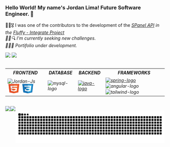 ### Hello World! My name's Jordan Lima! Future Software Engineer. 👋

👨‍💻🎖️ I was one of the contributors to the development of the <a href="https://github.com/fluffyfatec/spanel" target="_blank"><i>SPanel API<i></a> in the <a href="https://github.com/fluffyfatec/" target="_blank"><i>Fluffy - Integrate Project<i></a>
 <a href="https://github.com/jordan-lima"></a><br>
👨‍💻🔍 I'm currently seeking new challenges.</h6>
 <br>
👨‍💻🚧 Portifolio under development.
 <br>
 <div>
  
  <img height="180em" src="https://github-readme-stats.vercel.app/api?username=jordan-lima&show_icons=true&theme=dracula&include_all_commits=true&count_private=true"/>
  <img height="180em" src="https://github-readme-stats.vercel.app/api/top-langs/?username=jordan-lima&layout=compact&langs_count=7&theme=dracula"/>
</div>
 <br>
<div>
 <table>
  <tr>
    <th>FRONTEND</th>
    <th>DATABASE</th>
    <th>BACKEND</th>
   <th>FRAMEWORKS</th>
  </tr>
  <tr>
    <td>
      <img align="center" alt="Jordan-Js" height="30" src="https://github.com/user-attachments/assets/6e1b4ff8-ef53-4808-92c5-280061d9202c">
      <a href="https://github.com/Jordan-Lima?tab=repositories&q=&type=&language=html&sort="><img align="center" alt="Jordan-HTML" height="30" width="40" src="https://raw.githubusercontent.com/devicons/devicon/master/icons/html5/html5-original.svg"></a>
      <img align="center" alt="Jordan-CSS" height="30" width="40" src="https://raw.githubusercontent.com/devicons/devicon/master/icons/css3/css3-original.svg">
   </td>
   <td>
    <img align="center" width="40" height="40" src="https://img.icons8.com/color/48/mysql-logo.png" alt="mysql-logo"/>
   </td>
    <td>
     <a href="https://github.com/Jordan-Lima?tab=repositories&q=&type=&language=java&sort="><img align="center" width="40" height="40" src="https://img.icons8.com/3d-fluency/94/java.png" alt="java-logo"/></a>
   </td>
   <td>
    <a href="https://github.com/Jordan-Lima?tab=repositories&q=spring">
     <img align="center" height="40" width="40" src="https://img.icons8.com/color/480/spring-logo.png" alt="spring-logo">
    </a>
    <img align="center" height="38" width="38" src="https://github.com/user-attachments/assets/fd0bd45b-c109-4975-8de6-1205ea812e30" alt="angular-logo">
    <img align="center" height="40" width="40" src="https://img.icons8.com/?size=100&id=CIAZz2CYc6Kc&format=png&color=000000" alt="tailwind-logo">
    

   </td>
 </tr>
</table>
</div>
<br>
<div style="display: flex; flex-direction: end;" > 
  <a href = "mailto:ceo@jordanlima.dev"><img src="https://img.shields.io/badge/Gmail-D14836?style=for-the-badge&logo=gmail&logoColor=white" target="_blank"></a>
  <a href="https://api.whatsapp.com/send?phone=5512988967233&text=Preciso%20do%20Dev!" target="_blank"><img src="https://img.shields.io/badge/WhatsApp-25D366?style=for-the-badge&logo=whatsapp&logoColor=white" target="_blank"></a> 
  


 
 ![Snake animation](https://github.com/jordan-lima/jordan-lima/blob/output/github-contribution-grid-snake.svg)
 </div>
